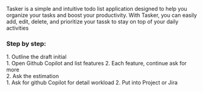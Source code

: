 Tasker is a simple and intuitive todo list application designed to help you organize your tasks and boost your productivity. With Tasker, you can easily add, edit, delete, and prioritize your tassk to stay on top of your daily activities

### Step by step:
<summary>1. Outline the draft initial<summary>
1. Open Github Copilot and list features
2. Each feature, continue ask for more

<summary>2. Ask the estimation<summary>
1. Ask for github Copilot for detail workload
2. Put into Project or Jira